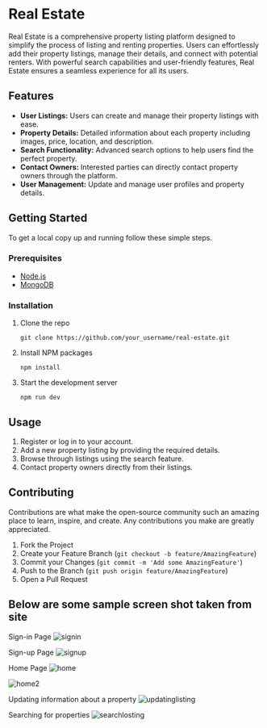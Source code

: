 
  <h1>Real Estate</h1>
  <p>Real Estate is a comprehensive property listing platform designed to simplify the process of listing and renting properties. Users can effortlessly add their property listings, manage their details, and connect with potential renters. With powerful search capabilities and user-friendly features, Real Estate ensures a seamless experience for all its users.</p>

  <h2>Features</h2>
  <ul>
      <li><strong>User Listings:</strong> Users can create and manage their property listings with ease.</li>
      <li><strong>Property Details:</strong> Detailed information about each property including images, price, location, and description.</li>
      <li><strong>Search Functionality:</strong> Advanced search options to help users find the perfect property.</li>
      <li><strong>Contact Owners:</strong> Interested parties can directly contact property owners through the platform.</li>
      <li><strong>User Management:</strong> Update and manage user profiles and property details.</li>
  </ul>

  <h2>Getting Started</h2>
  <p>To get a local copy up and running follow these simple steps.</p>

  <h3>Prerequisites</h3>
  <ul>
      <li><a href="https://nodejs.org/" target="_blank">Node.js</a></li>
      <li><a href="https://www.mongodb.com/" target="_blank">MongoDB</a></li>
  </ul>

  <h3>Installation</h3>
  <ol>
      <li>Clone the repo
          <pre><code>git clone https://github.com/your_username/real-estate.git</code></pre>
      </li>
      <li>Install NPM packages
          <pre><code>npm install</code></pre>
      </li>
      <li>Start the development server
          <pre><code>npm run dev</code></pre>
      </li>
  </ol>

  <h2>Usage</h2>
  <ol>
      <li>Register or log in to your account.</li>
      <li>Add a new property listing by providing the required details.</li>
      <li>Browse through listings using the search feature.</li>
      <li>Contact property owners directly from their listings.</li>
  </ol>

  <h2>Contributing</h2>
  <p>Contributions are what make the open-source community such an amazing place to learn, inspire, and create. Any contributions you make are greatly appreciated.</p>
  <ol>
      <li>Fork the Project</li>
      <li>Create your Feature Branch (<code>git checkout -b feature/AmazingFeature</code>)</li>
      <li>Commit your Changes (<code>git commit -m 'Add some AmazingFeature'</code>)</li>
      <li>Push to the Branch (<code>git push origin feature/AmazingFeature</code>)</li>
      <li>Open a Pull Request</li>
  </ol>




<h2>Below are some sample screen shot taken from site</h2>

Sign-in Page
![signin](https://github.com/Gagan10deep/real-estate/assets/103237168/3e7293fe-f634-4622-83f4-9ec2f13edfa3)

Sign-up Page
![signup](https://github.com/Gagan10deep/real-estate/assets/103237168/15288f2d-82a5-468b-ae2c-07907498ff7a)

Home Page
![home](https://github.com/Gagan10deep/real-estate/assets/103237168/7113d03b-3685-45ab-98ce-80f6ce66c70d)

![home2](https://github.com/Gagan10deep/real-estate/assets/103237168/232d3bdd-79a2-4bf5-b41c-d4a6c92c92a7)

Updating information about a property
![updatinglisting](https://github.com/Gagan10deep/real-estate/assets/103237168/e7cbdb30-de3b-4fdc-be5b-ff27760820fd)

Searching for properties
![searchlosting](https://github.com/Gagan10deep/real-estate/assets/103237168/355aad44-ee44-4840-abb6-cbfab9abe879)





